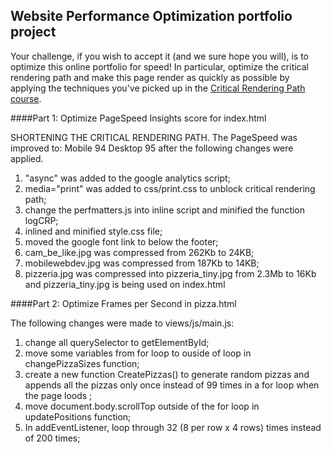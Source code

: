 ## Website Performance Optimization portfolio project

Your challenge, if you wish to accept it (and we sure hope you will), is to optimize this online portfolio for speed! In particular, optimize the critical rendering path and make this page render as quickly as possible by applying the techniques you've picked up in the [Critical Rendering Path course](https://www.udacity.com/course/ud884).

####Part 1: Optimize PageSpeed Insights score for index.html

SHORTENING THE CRITICAL RENDERING PATH. The PageSpeed was improved to: Mobile 94 Desktop 95 after the following changes were applied.
1. "async" was added to the google analytics script;
2. media="print" was added to css/print.css to unblock critical rendering path;
3. change the perfmatters.js into inline script and minified the function logCRP;
4. inlined and minified style.css file;
5. moved the google font link to below the footer;
6. cam_be_like.jpg was compressed from 262Kb to 24KB;
7. mobilewebdev.jpg was compressed from 187Kb to 14KB;
8. pizzeria.jpg was compressed into pizzeria_tiny.jpg from 2.3Mb to 16Kb and pizzeria_tiny.jpg is being used on index.html



####Part 2: Optimize Frames per Second in pizza.html

The following changes were made to views/js/main.js:

1. change all querySelector to getElementById;
2. move some variables from for loop to ouside of loop in changePizzaSizes function;
3. create a new function CreatePizzas() to generate random pizzas and appends all the pizzas only once instead of 99 times in a for loop when the page loods ;
4. move document.body.scrollTop outside of the for loop in updatePositions function;
5. In addEventListener, loop through 32 (8 per row x 4 rows) times instead of 200 times;

